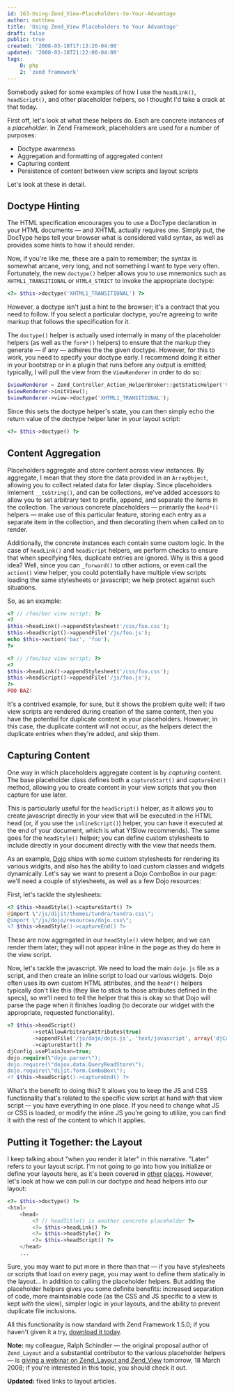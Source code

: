 ```yaml
---
id: 163-Using-Zend_View-Placeholders-to-Your-Advantage
author: matthew
title: 'Using Zend_View Placeholders to Your Advantage'
draft: false
public: true
created: '2008-03-18T17:13:26-04:00'
updated: '2008-03-18T21:22:00-04:00'
tags:
    0: php
    2: 'zend framework'
---
```

Somebody asked for some examples of how I use the `headLink()`, `headScript()`,
and other placeholder helpers, so I thought I'd take a crack at that today.

First off, let's look at what these helpers do. Each are concrete instances of a
*placeholder*. In Zend Framework, placeholders are used for a number of
purposes:

- Doctype awareness
- Aggregation and formatting of aggregated content
- Capturing content
- Persistence of content between view scripts and layout scripts

Let's look at these in detail.

<!--- EXTENDED -->

Doctype Hinting
---------------

The HTML specification encourages you to use a DocType declaration in your HTML
documents — and XHTML actually requires one. Simply put, the DocType helps tell
your browser what is considered valid syntax, as well as provides some hints to
how it should render.

Now, if you're like me, these are a pain to remember; the syntax is somewhat
arcane, very long, and not something I want to type very often. Fortunately, the
new `doctype()` helper allows you to use mnemonics such as
`XHTML1_TRANSITIONAL` or `HTML4_STRICT` to invoke the appropriate doctype:

```php
<?= $this->doctype('XHTML1_TRANSITIONAL') ?>
```

However, a doctype isn't just a hint to the browser; it's a contract that you
need to follow. If you select a particular doctype, you're agreeing to write
markup that follows the specification for it.

The `doctype()` helper is actually used internally in many of the placeholder
helpers (as well as the `form*()` helpers) to ensure that the markup they
generate — if any — adheres the the given doctype. However, for this to work,
you need to specify your doctype early. I recommend doing it either in your
bootstrap or in a plugin that runs before any output is emitted; typically, I
will pull the view from the `ViewRenderer` in order to do so:

```php
$viewRenderer = Zend_Controller_Action_HelperBroker::getStaticHelper('ViewRenderer');
$viewRenderer->initView();
$viewRenderer->view->doctype('XHTML1_TRANSITIONAL');
```

Since this sets the doctype helper's state, you can then simply echo the return
value of the doctype helper later in your layout script:

```php
<?= $this->doctype() ?>
```

Content Aggregation
-------------------

Placeholders aggregate and store content across view instances. By aggregate, I
mean that they store the data provided in an `ArrayObject`, allowing you to
collect related data for later display. Since placeholders imlement
`__toString()`, and can be collections, we've added accessors to allow you to
set arbitrary text to prefix, append, and separate the items in the collection.
The various concrete placeholders — primarily the `head*()` helpers — make use
of this particular feature, storing each entry as a separate item in the
collection, and then decorating them when called on to render.

Additionally, the concrete instances each contain some custom logic. In the case
of `headLink()` and `headScript` helpers, we perform checks to ensure that when
specifying files, duplicate entries are ignored. Why is this a good idea? Well,
since you can `_forward()` to other actions, or even call the `action()` view
helper, you could potentially have multiple view scripts loading the same
stylesheets or javascript; we help protect against such situations.

So, as an example:

```php
<? // /foo/bar view script: ?>
<? 
$this->headLink()->appendStylesheet('/css/foo.css'); 
$this->headScript()->appendFile('/js/foo.js'); 
echo $this->action('baz', 'foo');
?>

<? // /foo/baz view script; ?>
<?
$this->headLink()->appendStylesheet('/css/foo.css'); 
$this->headScript()->appendFile('/js/foo.js'); 
?>
FOO BAZ!
```

It's a contrived example, for sure, but it shows the problem quite well: if two
view scripts are rendered during creation of the same content, then you have the
potential for duplicate content in your placeholders. However, in this case, the
duplicate content will not occur, as the helpers detect the duplicate entries
when they're added, and skip them.

Capturing Content
-----------------

One way in which placeholders aggregate content is by *capturing* content. The
base placeholder class defines both a `captureStart()` and `captureEnd()`
method, allowing you to create content in your view scripts that you then
capture for use later.

This is particularly useful for the `headScript()` helper, as it allows you to
create javascript directly in your view that will be executed in the HTML head
(or, if you use the `inlineScript()`) helper, you can have it executed at the
end of your document, which is what Y!Slow recommends). The same goes for the
`headStyle()` helper; you can define custom stylesheets to include directly in
your document directly with the view that needs them.

As an example, [Dojo](http://dojotoolkit.org/) ships with some custom
stylesheets for rendering its various widgits, and also has the ability to load
custom classes and widgets dynamically. Let's say we want to present a Dojo
ComboBox in our page: we'll need a couple of stylesheets, as well as a few Dojo
resources:

First, let's tackle the stylesheets:

```php
<? $this->headStyle()->captureStart() ?>
@import \"/js/dijit/themes/tundra/tundra.css\";
@import \"/js/dojo/resources/dojo.css\";
<? $this->headStyle()->captureEnd() ?>
```

These are now aggregated in our `headStyle()` view helper, and we can render
them later; they will not appear inline in the page as they do here in the view
script.

Now, let's tackle the javascript. We need to load the main `dojo.js` file as a
script, and then create an inline script to load our various widgets. Dojo often
uses its own custom HTML attributes, and the `head*()` helpers typically don't
like this (they like to stick to those attributes defined in the specs), so
we'll need to tell the helper that this is okay so that Dojo will parse the page
when it finishes loading (to decorate our widget with the appropriate, requested
functionality).

```php
<? $this->headScript()
        ->setAllowArbitraryAttributes(true)
        ->appendFile('/js/dojo/dojo.js', 'text/javascript', array('djConfig' => 'parseOnLoad: true'))
        ->captureStart() ?>
djConfig.usePlainJson=true;
dojo.require(\"dojo.parser\");
dojo.require(\"dojox.data.QueryReadStore\");
dojo.require(\"dijit.form.ComboBox\");
<? $this->headScript()->captureEnd() ?>
```

What's the benefit to doing this? It allows you to keep the JS and CSS
functionality that's related to the specific view script at hand *with* that
view script — you have everything in one place. If you need to change what JS or
CSS is loaded, or modify the inline JS you're going to utilize, you can find it
with the rest of the content to which it applies.

Putting it Together: the Layout
-------------------------------

I keep talking about "when you render it later" in this narrative. "Later"
refers to your layout script. I'm not going to go into how you initialize or
define your layouts here, as it's been covered in
[other](/blog/162-Zend-Framework-1.5-is-on-its-way!.html)
[places](http://akrabat.com/2007/12/11/simple-zend_layout-example/). However,
let's look at how we can pull in our doctype and head helpers into our layout:

```php
<?= $this->doctype() ?>
<html>
    <head>
        <? // headTitle() is another concrete placeholder ?>
        <?= $this->headLink() ?> 
        <?= $this->headStyle() ?> 
        <?= $this->headScript() ?> 
    </head>
    ...
```

Sure, you may want to put more in there than that — if you have stylesheets or
scripts that load on every page, you may want to define them statically in the
layout… in addition to calling the placeholder helpers. But adding the
placeholder helpers gives you some definite benefits: increased separation of
code, more maintainable code (as the CSS and JS specific to a view is kept
*with* the view), simpler logic in your layouts, and the ability to prevent
duplicate file inclusions.

All this functionality is now standard with Zend Framework 1.5.0; if you haven't
given it a try, [download it today](http://framework.zend.com/download).

**Note:** my colleague, Ralph Schindler — the original proposal author of
`Zend_Layout` and a substantial contributor to the various placeholder helpers —
is [giving a webinar on Zend_Layout and Zend_View](http://www.zend.com/en/company/news/event/webinar-zend-layout-and-zend-view-enhancements)
tomorrow, 18 March 2008; if you're interested in this topic, you should check it
out.

**Updated:** fixed links to layout articles.
